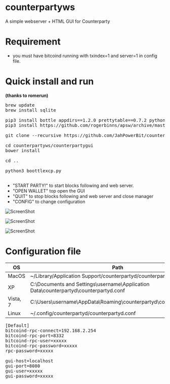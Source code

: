 counterpartyws
==========

A simple webserver + HTML GUI for Counterparty

# Requirement

* you must have bitcoind running with txindex=1 and server=1 in config file. 


# Quick install and run 
<b>(thanks to romerun)</b>

<pre>
brew update
brew install sqlite

pip3 install bottle appdirs==1.2.0 prettytable==0.7.2 python-dateutil==2.2 requests==2.1.0 cherrypy==3.2.4 json-rpc==1.1 pycoin==0.25 pytest==2.5.1
pip3 install https://github.com/rogerbinns/apsw/archive/master.zip

git clone --recursive https://github.com/JahPowerBit/counterpartyws.git

cd counterpartyws/counterpartygui
bower install

cd ..

python3 boottlexcp.py

</pre>

* "START PARTY!" to start blocks following and web server.
* "OPEN WALLET" top open the GUI
* "QUIT" to stop blocks following and web server and close manager
* "CONFIG" to change configuration

![ScreenShot](http://i.imgur.com/hcqWHnL.png)

![ScreenShot](http://i.imgur.com/t9loYX3.png)

![ScreenShot](http://i.imgur.com/5AhiSdO.png)

# Configuration file

OS  | Path
------------- | -------------
MacOS | ~/Library/Application Support/counterpartyd/counterpartyd.conf
XP | C:\Documents and Settings\username\Application Data\counterpartyd\counterpartyd.conf
Vista, 7 | C:\Users\username\AppData\Roaming\counterpartyd\counterpartyd.conf
Linux | ~/.config/counterpartyd/counterpartyd.conf

<pre>
[Default]
bitcoind-rpc-connect=192.168.2.254
bitcoind-rpc-port=8332
bitcoind-rpc-user=xxxxx
bitcoind-rpc-password=xxxxx
rpc-password=xxxxx

gui-host=localhost
gui-port=8080
gui-user=xxxxx
gui-password=xxxxx
</pre>
